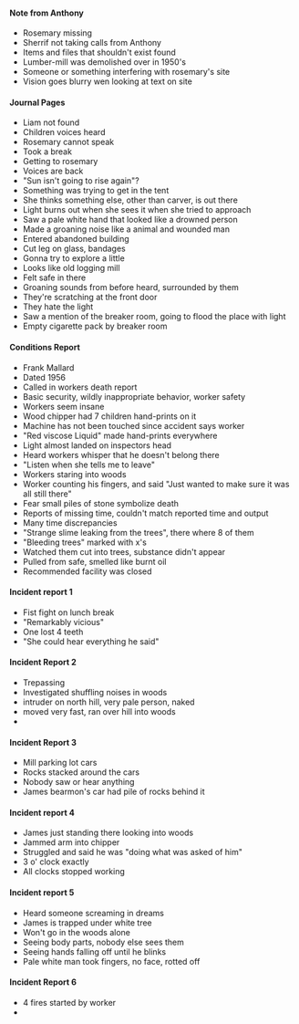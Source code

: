 #### Note from Anthony
- Rosemary missing
- Sherrif not taking calls from Anthony
- Items and files that shouldn't exist found
- Lumber-mill was demolished over in 1950's
- Someone or something interfering with rosemary's site
- Vision goes blurry wen looking at text on site

#### Journal Pages
- Liam not found
- Children voices heard
- Rosemary cannot speak
- Took a break
- Getting to rosemary
- Voices are back
- "Sun isn't going to rise again"?
- Something was trying to get in the tent
- She thinks something else, other than carver, is out there
- Light burns out when she sees it when she tried to approach
- Saw a pale white hand that looked like a drowned person
- Made a groaning noise like a animal and wounded man
- Entered abandoned building
- Cut leg on glass, bandages
- Gonna try to explore a little
- Looks like old logging mill
- Felt safe in there
- Groaning sounds from before heard, surrounded by them
- They're scratching at the front door
- They hate the light
- Saw a mention of the breaker room, going to flood the place with light
- Empty cigarette pack by breaker room

#### Conditions Report
- Frank Mallard
- Dated 1956
- Called in workers death report
- Basic security, wildly inappropriate behavior, worker safety
- Workers seem insane
- Wood chipper had 7 children hand-prints on it
- Machine has not been touched since accident says worker
- "Red viscose Liquid" made hand-prints everywhere
- Light almost landed on inspectors head
- Heard workers whisper that he doesn't belong there
- "Listen when she tells me to leave"
- Workers staring into woods
- Worker counting his fingers, and said "Just wanted to make sure it was all still there"
- Fear small piles of stone symbolize death
- Reports of missing time, couldn't match reported time and output
- Many time discrepancies
- "Strange slime leaking from the trees", there where 8 of them
- "Bleeding trees" marked with x's
- Watched them cut into trees, substance didn't appear
- Pulled from safe, smelled like burnt oil
- Recommended facility was closed

#### Incident report 1
- Fist fight on lunch break
- "Remarkably vicious"
- One lost 4 teeth
- "She could hear everything he said"

#### Incident Report 2
- Trepassing
- Investigated shuffling noises in woods
- intruder on north hill, very pale person, naked
- moved very fast, ran over hill into woods
-

#### Incident Report 3
- Mill parking lot cars
- Rocks stacked around the cars
- Nobody saw or hear anything
- James bearmon's car had pile of rocks behind it

#### Incident report 4
- James just standing there looking into woods
- Jammed arm into chipper
- Struggled and said he was "doing what was asked of him"
- 3 o' clock exactly
- All clocks stopped working

#### Incident report 5
- Heard someone screaming in dreams
- James is trapped under white tree
- Won't go in the woods alone
- Seeing body parts, nobody else sees them
- Seeing hands falling off until he blinks
- Pale white man took fingers, no face, rotted off

#### Incident Report 6
- 4 fires started by worker
-
